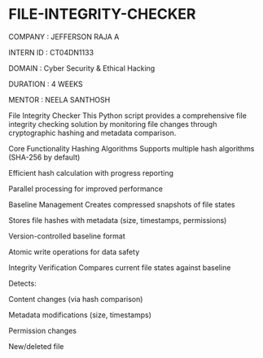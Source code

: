 # FILE-INTEGRITY-CHECKER

COMPANY : JEFFERSON RAJA A 

INTERN ID : CT04DN1133

DOMAIN : Cyber Security & Ethical Hacking 

DURATION : 4 WEEKS

MENTOR : NEELA SANTHOSH

File Integrity Checker
This Python script provides a comprehensive file integrity checking solution by monitoring file changes through cryptographic hashing and metadata comparison.

Core Functionality
Hashing Algorithms
Supports multiple hash algorithms (SHA-256 by default)

Efficient hash calculation with progress reporting

Parallel processing for improved performance

Baseline Management
Creates compressed snapshots of file states

Stores file hashes with metadata (size, timestamps, permissions)

Version-controlled baseline format

Atomic write operations for data safety

Integrity Verification
Compares current file states against baseline

Detects:

Content changes (via hash comparison)

Metadata modifications (size, timestamps)

Permission changes

New/deleted file
